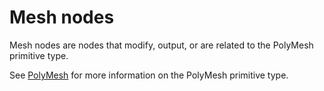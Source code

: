 # Mesh nodes


Mesh nodes are nodes that modify, output, or are related to the PolyMesh primitive type.

See <a href="/concepts/GeneralConcepts/polyMesh.md" target="_blank">PolyMesh</a> for more information on the PolyMesh primitive type.
